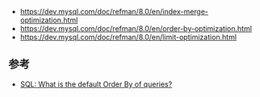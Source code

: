 
- https://dev.mysql.com/doc/refman/8.0/en/index-merge-optimization.html
- https://dev.mysql.com/doc/refman/8.0/en/order-by-optimization.html
- https://dev.mysql.com/doc/refman/8.0/en/limit-optimization.html


## 参考

- [SQL: What is the default Order By of queries?](https://stackoverflow.com/questions/8746519/sql-what-is-the-default-order-by-of-queries)